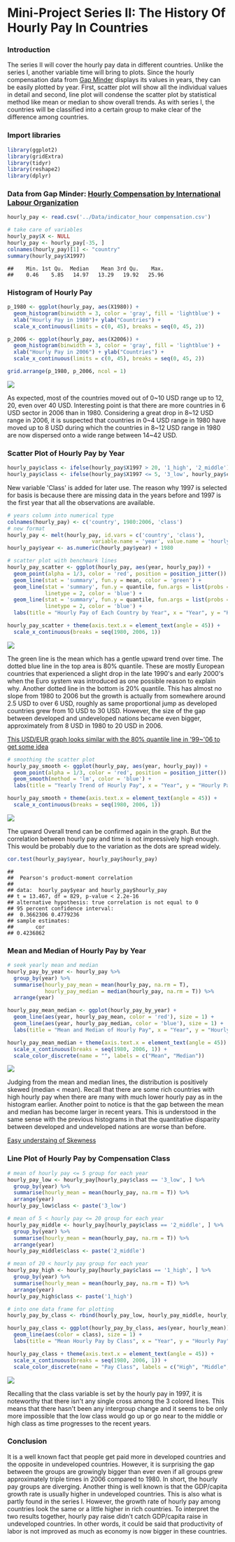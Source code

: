 Mini-Project Series II: The History Of Hourly Pay In Countries
================

### Introduction

The series II will cover the hourly pay data in different countries. Unlike the series I, another variable time will bring to plots. Since the hourly compensation data from [Gap Minder](https://www.gapminder.org/data/) displays its values in years, they can be easily plotted by year. First, scatter plot will show all the individual values in detail and second, line plot will condense the scatter plot by statistical method like mean or median to show overall trends. As with series I, the countries will be classified into a certain group to make clear of the difference among countries.

### Import libraries

``` r
library(ggplot2)
library(gridExtra)
library(tidyr)
library(reshape2)
library(dplyr)
```

### Data from Gap Minder: [Hourly Compensation by International Labour Organization](https://docs.google.com/spreadsheets/d/1EjRPqwPTkOY4whM0V9ZS06KEcqjgUy0C4MFcyMHmngE/pub)

``` r
hourly_pay <- read.csv('../Data/indicator_hour compensation.csv')

# take care of variables
hourly_pay$X <- NULL
hourly_pay <- hourly_pay[-35, ]
colnames(hourly_pay)[1] <- "country"
summary(hourly_pay$X1997)
```

    ##    Min. 1st Qu.  Median    Mean 3rd Qu.    Max. 
    ##    0.46    5.85   14.97   13.29   19.92   25.96

### Histogram of Hourly Pay

``` r
p_1980 <- ggplot(hourly_pay, aes(X1980)) +
  geom_histogram(binwidth = 3, color = 'gray', fill = 'lightblue') +
  xlab("Hourly Pay in 1980")+ ylab("Countries") +
  scale_x_continuous(limits = c(0, 45), breaks = seq(0, 45, 2))

p_2006 <- ggplot(hourly_pay, aes(X2006)) +
  geom_histogram(binwidth = 3, color = 'gray', fill = 'lightblue') +
  xlab("Hourly Pay in 2006") + ylab("Countries") +
  scale_x_continuous(limits = c(0, 45), breaks = seq(0, 45, 2))

grid.arrange(p_1980, p_2006, ncol = 1)
```

![](lesson4_mini-project_files/figure-markdown_github/unnamed-chunk-3-1.png)

As expected, most of the countries moved out of 0~10 USD range up to 12, 20, even over 40 USD. Interesting point is that there are more countries in 6 USD sector in 2006 than in 1980. Considering a great drop in 8~12 USD range in 2006, it is suspected that countries in 0~4 USD range in 1980 have moved up to 8 USD during which the countries in 8~12 USD range in 1980 are now dispersed onto a wide range between 14~42 USD.

### Scatter Plot of Hourly Pay by Year

``` r
hourly_pay$class <- ifelse(hourly_pay$X1997 > 20, '1_high', '2_middle')
hourly_pay$class <- ifelse(hourly_pay$X1997 <= 5, '3_low', hourly_pay$class)
```

New variable 'Class' is added for later use. The reason why 1997 is selected for basis is because there are missing data in the years before and 1997 is the first year that all the observations are available.

``` r
# years column into numerical type
colnames(hourly_pay) <- c('country', 1980:2006, 'class')
# new format 
hourly_pay <- melt(hourly_pay, id.vars = c('country', 'class'),
                           variable.name = 'year', value.name = 'hourly_pay')
hourly_pay$year <- as.numeric(hourly_pay$year) + 1980

# scatter plot with benchmark lines
hourly_pay_scatter <- ggplot(hourly_pay, aes(year, hourly_pay)) +
  geom_point(alpha = 1/3, color = 'red', position = position_jitter()) +
  geom_line(stat = 'summary', fun.y = mean, color = 'green') +
  geom_line(stat = 'summary', fun.y = quantile, fun.args = list(probs = 0.2),
            linetype = 2, color = 'blue') +
  geom_line(stat = 'summary', fun.y = quantile, fun.args = list(probs = 0.8),
            linetype = 2, color = 'blue') +
  labs(title = "Hourly Pay of Each Country by Year", x = "Year", y = "Hourly Pay")

hourly_pay_scatter + theme(axis.text.x = element_text(angle = 45)) +
  scale_x_continuous(breaks = seq(1980, 2006, 1))
```

![](lesson4_mini-project_files/figure-markdown_github/unnamed-chunk-5-1.png)

The green line is the mean which has a gentle upward trend over time. The dotted blue line in the top area is 80% quantile. These are mostly European countries that experienced a slight drop in the late 1990's and early 2000's when the Euro system was introduced as one possible reason to explain why. Another dotted line in the bottom is 20% quantile. This has almost no slope from 1980 to 2006 but the growth is actually from somewhere around 2.5 USD to over 6 USD, roughly as same proportional jump as developed countries grew from 10 USD to 30 USD. However, the size of the gap between developed and undeveloped nations became even bigger, approximately from 8 USD in 1980 to 20 USD in 2006.

[This USD/EUR graph looks similar with the 80% quantile line in '99~'06 to get some idea](https://commons.wikimedia.org/wiki/File:USD-EUR_1999-.png)

``` r
# smoothing the scatter plot
hourly_pay_smooth <- ggplot(hourly_pay, aes(year, hourly_pay)) +
  geom_point(alpha = 1/3, color = 'red', position = position_jitter()) +
  geom_smooth(method = 'lm', color = 'blue') +
  labs(title = "Yearly Trend of Hourly Pay", x = "Year", y = "Hourly Pay")

hourly_pay_smooth + theme(axis.text.x = element_text(angle = 45)) +
  scale_x_continuous(breaks = seq(1980, 2006, 1))
```

![](lesson4_mini-project_files/figure-markdown_github/unnamed-chunk-6-1.png)

The upward Overall trend can be confirmed again in the graph. But the correlation between hourly pay and time is not impressively high enough. This would be probably due to the variation as the dots are spread widely.

``` r
cor.test(hourly_pay$year, hourly_pay$hourly_pay)
```

    ## 
    ##  Pearson's product-moment correlation
    ## 
    ## data:  hourly_pay$year and hourly_pay$hourly_pay
    ## t = 13.467, df = 829, p-value < 2.2e-16
    ## alternative hypothesis: true correlation is not equal to 0
    ## 95 percent confidence interval:
    ##  0.3662306 0.4779236
    ## sample estimates:
    ##       cor 
    ## 0.4236862

### Mean and Median of Hourly Pay by Year

``` r
# seek yearly mean and median
hourly_pay_by_year <- hourly_pay %>%
  group_by(year) %>%
  summarise(hourly_pay_mean = mean(hourly_pay, na.rm = T),
            hourly_pay_median = median(hourly_pay, na.rm = T)) %>%
  arrange(year)

hourly_pay_mean_median <- ggplot(hourly_pay_by_year) +
  geom_line(aes(year, hourly_pay_mean, color = 'red'), size = 1) +
  geom_line(aes(year, hourly_pay_median, color = 'blue'), size = 1) +
  labs(title = "Mean and Median of Hourly Pay", x = "Year", y = "Hourly Pay")

hourly_pay_mean_median + theme(axis.text.x = element_text(angle = 45)) +
  scale_x_continuous(breaks = seq(1980, 2006, 1)) +
  scale_color_discrete(name = "", labels = c("Mean", "Median"))
```

![](lesson4_mini-project_files/figure-markdown_github/unnamed-chunk-8-1.png)

Judging from the mean and median lines, the distribution is positively skewed (median &lt; mean). Recall that there are some rich countries with high hourly pay when there are many with much lower hourly pay as in the histogram earlier. Another point to notice is that the gap between the mean and median has become larger in recent years. This is understood in the same sense with the previous histograms in that the quantitative disparity between developed and undeveloped nations are worse than before.

[Easy understaing of Skewness](http://www.statisticshowto.com/probability-and-statistics/skewed-distribution/)

### Line Plot of Hourly Pay by Compensation Class

``` r
# mean of hourly pay <= 5 group for each year
hourly_pay_low <- hourly_pay[hourly_pay$class == '3_low', ] %>%
  group_by(year) %>%
  summarise(hourly_mean = mean(hourly_pay, na.rm = T)) %>%
  arrange(year)
hourly_pay_low$class <- paste('3_low')

# mean of 5 < hourly pay <= 20 group for each year
hourly_pay_middle <- hourly_pay[hourly_pay$class == '2_middle', ] %>%
  group_by(year) %>%
  summarise(hourly_mean = mean(hourly_pay, na.rm = T)) %>%
  arrange(year)
hourly_pay_middle$class <- paste('2_middle')

# mean of 20 < hourly pay group for each year
hourly_pay_high <- hourly_pay[hourly_pay$class == '1_high', ] %>%
  group_by(year) %>%
  summarise(hourly_mean = mean(hourly_pay, na.rm = T)) %>%
  arrange(year)
hourly_pay_high$class <- paste('1_high')

# into one data frame for plotting
hourly_pay_by_class <- rbind(hourly_pay_low, hourly_pay_middle, hourly_pay_high)

hourly_pay_class <- ggplot(hourly_pay_by_class, aes(year, hourly_mean)) +
  geom_line(aes(color = class), size = 1) +
  labs(title = "Mean Hourly Pay by Class", x = "Year", y = "Hourly Pay")

hourly_pay_class + theme(axis.text.x = element_text(angle = 45)) +
  scale_x_continuous(breaks = seq(1980, 2006, 1)) +
  scale_color_discrete(name = "Pay Class", labels = c("High", "Middle", "Low"))
```

![](lesson4_mini-project_files/figure-markdown_github/unnamed-chunk-9-1.png)

Recalling that the class variable is set by the hourly pay in 1997, it is noteworthy that there isn't any single cross among the 3 colored lines. This means that there hasn't been any intergroup change and it seems to be only more impossible that the low class would go up or go near to the middle or high class as time progresses to the recent years.

### Conclusion

It is a well known fact that people get paid more in developed countries and the opposite in undeveloped countries. However, it is surprising the gap between the groups are growingly bigger than ever even if all groups grew approximately triple times in 2006 compared to 1980. In short, the hourly pay groups are diverging. Another thing is well known is that the GDP/capita growth rate is usually higher in undeveloped countries. This is also what is partly found in the series I. However, the growth rate of hourly pay among countries look the same or a little higher in rich countries. To interpret the two results together, hourly pay raise didn't catch GDP/capita raise in undeveloped countries. In other words, it could be said that productivity of labor is not improved as much as economy is now bigger in these countries.
